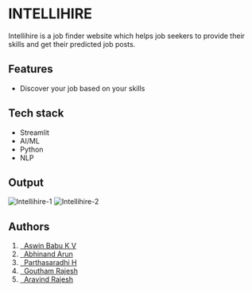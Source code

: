 # INTELLIHIRE
Intellihire is a job finder website which helps job seekers to provide their skills and get their predicted job posts.

## Features
- Discover your job based on your skills

## Tech stack
- Streamlit
- AI/ML
- Python
- NLP

## Output
![Intellihire-1](https://github.com/ASWINBABUKV/JOB_SEEKERS-PROJECT/assets/137376192/5f1cc9bb-019f-4add-94ef-f5a23bb7f108)
![Intellihire-2](https://github.com/ASWINBABUKV/JOB_SEEKERS-PROJECT/assets/137376192/b718729e-e588-4742-9bc5-d16c3f28e686)

## Authors
1. [ &nbsp; Aswin Babu K V](https://github.com/ASWINBABUKV)
2. [ &nbsp; Abhinand Arun](https://github.com/abhinandarun-02)
3. [ &nbsp; Parthasaradhi H](https://github.com/ParthasaradhiH)
4. [ &nbsp; Goutham Rajesh](https://github.com/Goutham-Rajesh)
5. [ &nbsp; Aravind Rajesh](https://github.com/arav02)
